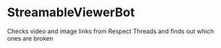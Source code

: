# StreamableViewerBot
Checks video and image links from Respect Threads and finds out which ones are broken
